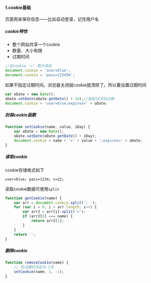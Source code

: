 #### 1.cookie基础

页面用来保存信息——比如自动登录，记住用户名

##### cookie特性

- 整个网站共享一个cookie
- 数量、大小有限
- 过期时间

```js
//在cookie '=' 表示添加
document.cookie = 'user=blue';
document.cookie = 'pass=123456';
```

如果不指定过期时间，浏览器关闭就cookie就清除了。所以要设置过期时间

```js
var oDate = new Date();
oDate.setDate(oDate.getDate() + 14);//指定14天后过期
document.cookie = 'user=blue;expires=' + oDate;
```

##### 封装cookie函数

```js
function setCookie(name, value, iDay) {
    var oDate = new Date();
    oDate.setDate(oDate.getDate() + iDay);
    document.cookie = name + '=' + value + ';expires=' + oDate;
}
```

##### 读取cookie

cookie存储格式如下

```
user=blue; pass=1234; c=22; 
```

读取cookie数据可使用`split`

```js
function getCookie(name) {
    var arr = document.cookie.split('; ');
    for (var i = 0; i < arr.length; i++) {
        var arr2 = arr[i].split('=');
        if (arr2[0] === name) {
            return arr2[1];
        }
    }
    return '';
}
```

##### 删除cookie

```js
function removeCookie(name) {
    // 将过期时间设为-1天
    setCookie(name, 1, -1);
}
```

